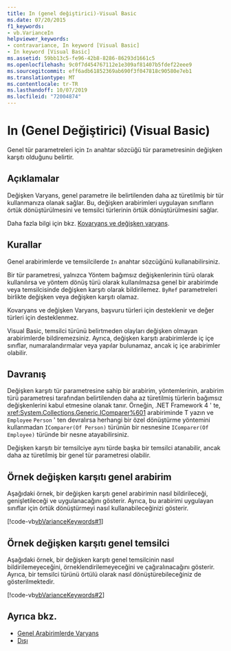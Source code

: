 ```yaml
---
title: In (genel değiştirici)-Visual Basic
ms.date: 07/20/2015
f1_keywords:
- vb.VarianceIn
helpviewer_keywords:
- contravariance, In keyword [Visual Basic]
- In keyword [Visual Basic]
ms.assetid: 59bb13c5-fe96-42b8-8286-86293d1661c5
ms.openlocfilehash: 9c0f7d454767112e1e309af81407b5fdef22eee9
ms.sourcegitcommit: eff6adb61852369ab690f3f047818c90580e7eb1
ms.translationtype: MT
ms.contentlocale: tr-TR
ms.lasthandoff: 10/07/2019
ms.locfileid: "72004874"
---
```

# <a name="in-generic-modifier-visual-basic"></a>In (Genel Değiştirici) (Visual Basic)

Genel tür parametreleri için `In` anahtar sözcüğü tür parametresinin değişken karşıtı olduğunu belirtir.

## <a name="remarks"></a>Açıklamalar

Değişken Varyans, genel parametre ile belirtilenden daha az türetilmiş bir tür kullanmanıza olanak sağlar. Bu, değişken arabirimleri uygulayan sınıfların örtük dönüştürülmesini ve temsilci türlerinin örtük dönüştürülmesini sağlar.

Daha fazla bilgi için bkz. [Kovaryans ve değişken varyans](../../programming-guide/concepts/covariance-contravariance/index.md).

## <a name="rules"></a>Kurallar

Genel arabirimlerde ve temsilcilerde `In` anahtar sözcüğünü kullanabilirsiniz.
  
Bir tür parametresi, yalnızca Yöntem bağımsız değişkenlerinin türü olarak kullanılırsa ve yöntem dönüş türü olarak kullanılmazsa genel bir arabirimde veya temsilcisinde değişken karşıtı olarak bildirilemez. `ByRef` parametreleri birlikte değişken veya değişken karşıtı olamaz.

Kovaryans ve değişken Varyans, başvuru türleri için desteklenir ve değer türleri için desteklenmez.

Visual Basic, temsilci türünü belirtmeden olayları değişken olmayan arabirimlerde bildiremezsiniz. Ayrıca, değişken karşıtı arabirimlerde iç içe sınıflar, numaralandırmalar veya yapılar bulunamaz, ancak iç içe arabirimler olabilir.

## <a name="behavior"></a>Davranış

Değişken karşıtı tür parametresine sahip bir arabirim, yöntemlerinin, arabirim türü parametresi tarafından belirtilenden daha az türetilmiş türlerin bağımsız değişkenlerini kabul etmesine olanak tanır. Örneğin, .NET Framework 4 ' te, <xref:System.Collections.Generic.IComparer%601> arabiriminde T yazın ve `Employee` `Person` ' ten devralırsa herhangi bir özel dönüştürme yöntemini kullanmadan `IComparer(Of Person)` türünün bir nesnesine `IComparer(Of Employee)` türünde bir nesne atayabilirsiniz.

Değişken karşıtı bir temsilciye aynı türde başka bir temsilci atanabilir, ancak daha az türetilmiş bir genel tür parametresi olabilir.

## <a name="example---contravariant-generic-interface"></a>Örnek değişken karşıtı genel arabirim

Aşağıdaki örnek, bir değişken karşıtı genel arabirimin nasıl bildirileceği, genişletileceği ve uygulanacağını gösterir. Ayrıca, bu arabirimi uygulayan sınıflar için örtük dönüştürmeyi nasıl kullanabileceğinizi gösterir.

[!code-vb[vbVarianceKeywords#1](~/samples/snippets/visualbasic/VS_Snippets_VBCSharp/vbvariancekeywords/vb/module1.vb#1)]

## <a name="example---contravariant-generic-delegate"></a>Örnek değişken karşıtı genel temsilci

Aşağıdaki örnek, bir değişken karşıtı genel temsilcinin nasıl bildirilemeyeceğini, örneklendirilemeyeceğini ve çağıralınacağını gösterir. Ayrıca, bir temsilci türünü örtülü olarak nasıl dönüştürebileceğiniz de gösterilmektedir.

[!code-vb[vbVarianceKeywords#2](~/samples/snippets/visualbasic/VS_Snippets_VBCSharp/vbvariancekeywords/vb/module1.vb#2)]

## <a name="see-also"></a>Ayrıca bkz.

- [Genel Arabirimlerde Varyans](../../programming-guide/concepts/covariance-contravariance/variance-in-generic-interfaces.md)
- [Dışı](out-generic-modifier.md)
